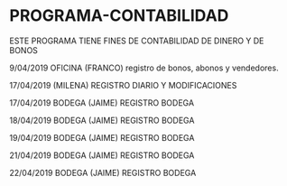 # PROGRAMA-CONTABILIDAD
ESTE PROGRAMA TIENE FINES DE CONTABILIDAD DE DINERO Y DE BONOS

9/04/2019 OFICINA (FRANCO)
registro de bonos, abonos y vendedores.

17/04/2019 (MILENA)
REGISTRO DIARIO Y MODIFICACIONES 

17/04/2019 BODEGA (JAIME)
REGISTRO BODEGA

18/04/2019 BODEGA (JAIME)
REGISTRO BODEGA

19/04/2019 BODEGA (JAIME)
REGISTRO BODEGA

21/04/2019 BODEGA (JAIME)
REGISTRO BODEGA


22/04/2019 BODEGA (JAIME)
REGISTRO BODEGA